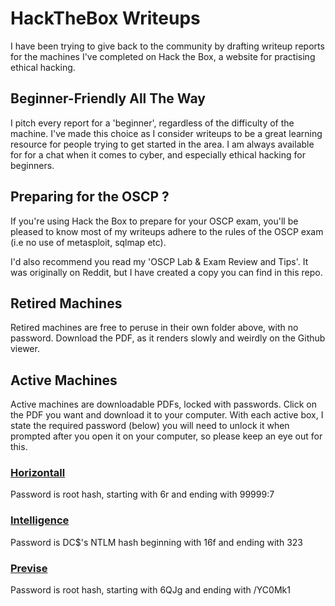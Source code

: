 # HackTheBox Writeups

I have been trying to give back to the community by drafting writeup reports for the machines I've completed on Hack the Box, a website for practising ethical hacking.

## Beginner-Friendly All The Way
I pitch every report for a 'beginner', regardless of the difficulty of the machine. I've made this choice as I consider writeups to be a great learning resource for people trying to get started in the area. I am always available for for a chat when it comes to cyber, and especially ethical hacking for beginners. 

## Preparing for the OSCP ?
If you're using Hack the Box to prepare for your OSCP exam, you'll be pleased to know most of my writeups adhere to the rules of the OSCP exam (i.e no use of metasploit, sqlmap etc). 

I'd also recommend you read my 'OSCP Lab & Exam Review and Tips'. It was originally on Reddit, but I have created a copy you can find in this repo.

## Retired Machines
Retired machines are free to peruse in their own folder above, with no password. Download the PDF, as it renders slowly and weirdly on the Github viewer. 

## Active Machines
Active machines are downloadable PDFs, locked with passwords. Click on the PDF you want and download it to your computer. 
With each active box, I state the required password (below) you will need to unlock it when prompted after you open it on your computer, so please keep an eye out for this. 

### [Horizontall](https://github.com/Purp1eW0lf/HackTheBoxWriteups/blob/master/Active%20Machines/Horizontall.pdf)
Password is root hash, starting with $6$r and ending with 99999:7

### [Intelligence](https://github.com/Purp1eW0lf/HackTheBoxWriteups/blob/master/Active%20Machines/Intelligence.pdf)
Password is DC$'s NTLM hash beginning with 16f and ending with 323

### [Previse](https://github.com/Purp1eW0lf/HackTheBoxWriteups/blob/master/Active%20Machines/Previse.pdf)
Password is root hash, starting with $6$QJg and ending with /YC0Mk1
